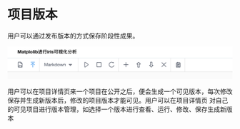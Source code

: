 # 项目版本

用户可以通过发布版本的方式保存阶段性成果。

 ![image description](/image/notebook-version.png)
 
用户可以在项目详情页来一个项目在公开之后，便会生成一个可见版本，每次修改保存并生成新版本后，修改的项目版本才能可见。用户可以在项目详情页
对自己的可见项目进行版本管理，如选择一个版本进行查看、运行、修改、保存生成新版本
